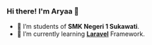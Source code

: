 ### Hi there! I'm Aryaa 👋

<!--
**AryaIGG/aryaigg** is a ✨ _special_ ✨ repository because its `README.md` (this file) appears on your GitHub profile.

Here are some ideas to get you started:

- 🔭 I’m currently working on ...
- 🌱 I’m currently learning ...
- 👯 I’m looking to collaborate on ...
- 🤔 I’m looking for help with ...
- 💬 Ask me about ...
- 📫 How to reach me: ...
- 😄 Pronouns: ...
- ⚡ Fun fact: ...
-->

- 🏫 I’m students of **SMK Negeri 1 Sukawati**.
- 🔎 I’m currently learning [**Laravel**](https://laravel.com) Framework.
